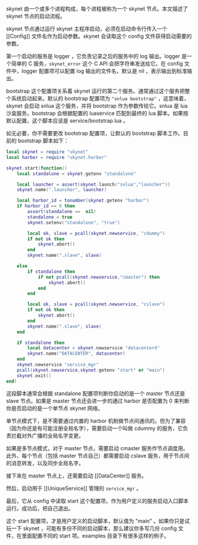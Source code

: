 skynet 由一个或多个进程构成，每个进程被称为一个 skynet 节点。本文描述了 skynet 节点的启动流程。

skynet 节点通过运行 skynet 主程序启动，必须在启动命令行传入一个 [[Config]] 文件名作为启动参数。skynet 会读取这个 config 文件获得启动需要的参数。

第一个启动的服务是 logger ，它负责记录之后的服务中的 log 输出。logger 是一个简单的 C 服务，`skynet_error` 这个 C API 会把字符串发送给它。在 config 文件中，logger 配置项可以配置 log 输出的文件名，默认是 nil ，表示输出到标准输出。

bootstrap 这个配置项关系着 skynet 运行的第二个服务。通常通过这个服务把整个系统启动起来。默认的 bootstrap 配置项为 `"snlua bootstrap"` ，这意味着，skynet 会启动 snlua 这个服务，并将 bootstrap 作为参数传给它。snlua 是 lua 沙盒服务，bootstrap 会根据配置的 luaservice 匹配到最终的 lua 脚本。如果按默认配置，这个脚本应该是 service/bootstrap.lua 。

如无必要，你不需要更改 bootstrap 配置项，让默认的 bootstrap 脚本工作。目前的 bootstrap 脚本如下：
```lua
local skynet = require "skynet"
local harbor = require "skynet.harbor"

skynet.start(function()
	local standalone = skynet.getenv "standalone"

	local launcher = assert(skynet.launch("snlua","launcher"))
	skynet.name(".launcher", launcher)

	local harbor_id = tonumber(skynet.getenv "harbor")
	if harbor_id == 0 then
		assert(standalone ==  nil)
		standalone = true
		skynet.setenv("standalone", "true")

		local ok, slave = pcall(skynet.newservice, "cdummy")
		if not ok then
			skynet.abort()
		end
		skynet.name(".slave", slave)

	else
		if standalone then
			if not pcall(skynet.newservice,"cmaster") then
				skynet.abort()
			end
		end

		local ok, slave = pcall(skynet.newservice, "cslave")
		if not ok then
			skynet.abort()
		end
		skynet.name(".slave", slave)
	end

	if standalone then
		local datacenter = skynet.newservice "datacenterd"
		skynet.name("DATACENTER", datacenter)
	end
	skynet.newservice "service_mgr"
	pcall(skynet.newservice,skynet.getenv "start" or "main")
	skynet.exit()
end)
```

这段脚本通常会根据 standalone 配置项判断你启动的是一个 master 节点还是 slave 节点。如果是 master 节点还会进一步的通过 harbor 是否配置为 0 来判断你是否启动的是一个单节点 skynet 网络。

单节点模式下，是不需要通过内置的 harbor 机制做节点间通讯的。但为了兼容（因为你还是有可能注册全局名字），需要启动一个叫做 cdummy 的服务，它负责拦截对外广播的全局名字变更。

如果是多节点模式，对于 master 节点，需要启动 cmaster 服务作节点调度用。此外，每个节点（包括 master 节点自己）都需要启动 cslave 服务，用于节点间的消息转发，以及同步全局名字。

接下来在 master 节点上，还需要启动 [[DataCenter]] 服务。

然后，启动用于 [[UniqueService]] 管理的 `service_mgr` 。

最后，它从 config 中读取 start 这个配置项，作为用户定义的服务启动入口脚本运行。成功后，把自己退出。

这个 start 配置项，才是用户定义的启动脚本，默认值为 "main" 。如果你只是试玩一下 skynet ，可能有多份不同的启动脚本，那么建议你多写几份 config 文件，在里面配置不同的 start 项。examples 目录下有很多这样的例子。

